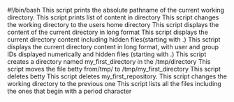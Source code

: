 #!/bin/bash
This script prints the absolute pathname of the current working directory.
This script prints list of content in directory
This script changes the working directory to the users home directory
This script displays the content of the current directory in long format
This script displays the current directory content including hidden files(starting with .)
This sctript displays the current directory content in long format, with user and group IDs displayed numerically and hidden files (starting with .)
This script creates a directory named my_first_directory in the /tmp/directory
This script moves the file betty from/tmp/ to /tmp/my_first_directory
This script deletes betty
This script deletes my_first_repository.
This script changes the working directory to the previous one
This script lists all the files including the ones that begin with a period character
